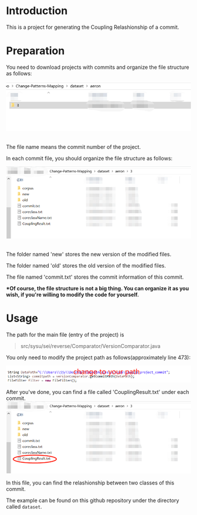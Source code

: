 # Introduction
This is a project for generating the Coupling Relashionship of a commit.


# Preparation
You need to download projects with commits and organize the file structure as follows:

![image](https://github.com/CIABoosting/Change-Patterns-Mapping/blob/master/image/file_structure.png)

<br/>
The file name means the commit number of the project.

In each commit file, you should organize the file structure as follows:

![image](https://github.com/CIABoosting/Change-Patterns-Mapping/blob/master/image/commit_structure.png)


<br/>
The folder named 'new' stores the new version of the modified files.

The folder named 'old' stores the old version of the modified files.

The file named 'commit.txt' stores the commit information of this commit.


**\*Of course, the file structure is not a big thing. You can organize it as you wish, if you're willing to modify the code for yourself.**

# Usage
The path for the main file (entry of the project) is 
> src/sysu/sei/reverse/Comparator/VersionComparator.java

You only need to modify the project path as follows(approximately line 473):

![image](https://github.com/CIABoosting/Change-Patterns-Mapping/blob/master/image/Coupling_change_path.png)


After you've done, you can find a file called 'CouplingResult.txt' under each commit.
![image](https://github.com/CIABoosting/Change-Patterns-Mapping/blob/master/image/Coupling_result.png)


In this file, you can find the relashionship between two classes of this commit.

The example can be found on this github repository under the directory called `dataset`.
